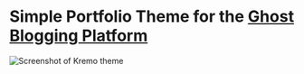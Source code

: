 # Simple Portfolio Theme for the [Ghost Blogging Platform](https://ghost.org/)

![Screenshot of Kremo theme](http://media.lakto.org/kremo-ghost-theme.png)
